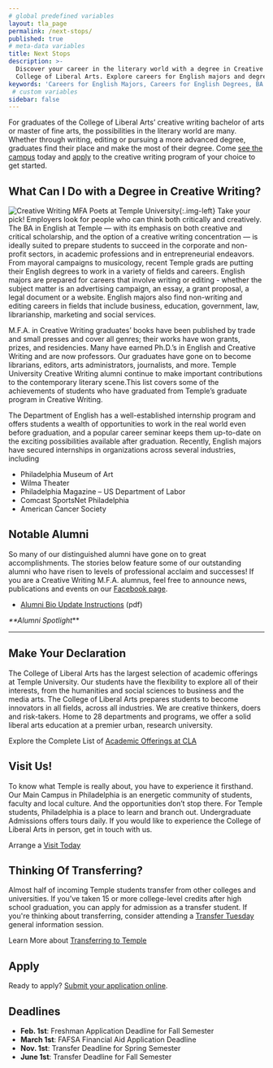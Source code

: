 ```yaml
---
# global predefined variables
layout: tla_page
permalink: /next-stops/
published: true
# meta-data variables
title: Next Stops
description: >-
  Discover your career in the literary world with a degree in Creative Writing from Temple University’s 
  College of Liberal Arts. Explore careers for English majors and degrees, visit us, and apply!
keywords: 'Careers for English Majors, Careers for English Degrees, BA in English jobs'
 # custom variables
sidebar: false
---
```

For graduates of the College of Liberal Arts’ creative writing bachelor of arts or master of fine arts, the possibilities in the literary world are many. Whether through writing, editing or pursuing a more advanced degree, graduates find their place and make the most of their degree. Come [see the campus](#visit-us) today and [apply](#apply) to the creative writing program of your choice to get started.

## What Can I Do with a Degree in Creative Writing?
![Creative Writing MFA Poets at Temple University]({{site.baseurl}}/media/books.jpg){:.img-left}
Take your pick! Employers look for people who can think both critically and creatively. The BA in English at Temple — with its emphasis on both creative and critical scholarship, and the option of a creative writing concentration — is ideally suited to prepare students to succeed in the corporate and non-profit sectors, in academic professions and in entrepreneurial endeavors. From mayoral campaigns to musicology, recent Temple grads are putting their English degrees to work in a variety of fields and careers. English majors are prepared for careers that involve writing or editing - whether the subject matter is an advertising campaign, an essay, a grant proposal, a legal document or a website. English majors also find non-writing and editing careers in fields that include business, education, government, law, librarianship, marketing and social services.

M.F.A. in Creative Writing graduates’ books have been published by trade and small presses and cover all genres; their works have won grants, prizes, and residencies. Many have earned Ph.D.’s in English and Creative Writing and are now professors. Our graduates have gone on to become librarians, editors, arts administrators, journalists, and more. Temple University Creative Writing alumni continue to make important contributions to the contemporary literary scene.This list covers some of the achievements of students who have graduated from Temple’s graduate program in Creative Writing.

The Department of English has a well-established internship program and offers students a wealth of opportunities to work in the real world even before graduation, and a popular career seminar keeps them up-to-date on the exciting possibilities available after graduation. Recently, English majors have secured internships in organizations across several industries, including

- Philadelphia Museum of Art
- Wilma Theater
- Philadelphia Magazine
– US Department of Labor
- Comcast SportsNet Philadelphia
- American Cancer Society

## Notable Alumni
So many of our distinguished alumni have gone on to great accomplishments. The stories below feature some of our outstanding alumni who have risen to levels of professional acclaim and successes! If you are a Creative Writing M.F.A. alumnus, feel free to announce news, publications and events on our [Facebook page](http://www.facebook.com/templecreativewriting).
- [Alumni Bio Update Instructions](https://liberalarts.temple.edu/sites/liberalarts/files/Alumni%20Bio%20Update%20Instructions.pdf) (pdf)

_**Alumni Spotlight_**

___

## Make Your Declaration
The College of Liberal Arts has the largest selection of academic offerings at Temple University. Our students have the flexibility to explore all of their interests, from the humanities and social sciences to business and the media arts. The College of Liberal Arts prepares students to become innovators in all fields, across all industries. We are creative thinkers, doers and risk-takers. Home to 28 departments and programs, we offer a solid liberal arts education at a premier urban, research university.

Explore the Complete List of [Academic Offerings at CLA](https://liberalarts.temple.edu/)

## Visit Us!
To know what Temple is really about, you have to experience it firsthand. Our Main Campus in Philadelphia is an energetic community of students, faculty and local culture. And the opportunities don’t stop there. For Temple students, Philadelphia is a place to learn and branch out. Undergraduate Admissions offers tours daily. If you would like to experience the College of Liberal Arts in person, get in touch with us.

Arrange a [Visit Today](http://admissions.temple.edu/visit)

## Thinking Of Transferring?
Almost half of incoming Temple students transfer from other colleges and universities. If you’ve taken 15 or more college-level credits after high school graduation, you can apply for admission as a transfer student. If you're thinking about transferring, consider attending a [Transfer Tuesday](http://admissions.temple.edu/visit/transfer-tuesday) general information session.

Learn More about [Transferring to Temple](http://admissions.temple.edu/apply/transfer-applicant)

## Apply
Ready to apply? [Submit your application online](http://admissions.temple.edu/apply).

## Deadlines
- **Feb. 1st**: Freshman Application Deadline for Fall Semester
- **March 1st**: FAFSA Financial Aid Application Deadline
- **Nov. 1st**: Transfer Deadline for Spring Semester
- **June 1st**: Transfer Deadline for Fall Semester
